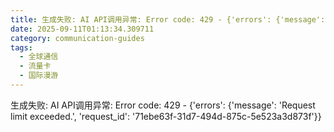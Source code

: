 ```yaml
---
title: 生成失败: AI API调用异常: Error code: 429 - {'errors': {'message': 'Request limit exceeded.', 'request_id': 'a53c43de-d6c0-4b0a-8883-1e37db35b866'}}
date: 2025-09-11T01:13:34.309711
category: communication-guides
tags:
  - 全球通信
  - 流量卡
  - 国际漫游
---
```


生成失败: AI API调用异常: Error code: 429 - {'errors': {'message': 'Request limit exceeded.', 'request_id': '71ebe63f-31d7-494d-875c-5e523a3d873f'}}